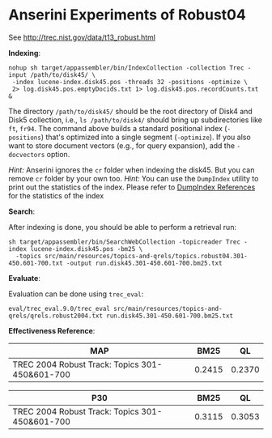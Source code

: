 # Anserini Experiments of Robust04

See http://trec.nist.gov/data/t13_robust.html

**Indexing**:

```
nohup sh target/appassembler/bin/IndexCollection -collection Trec -input /path/to/disk45/ \
 -index lucene-index.disk45.pos -threads 32 -positions -optimize \
 2> log.disk45.pos.emptyDocids.txt 1> log.disk45.pos.recordCounts.txt &
```


The directory `/path/to/disk45/` should be the root directory of Disk4 and Disk5 collection, i.e., `ls /path/to/disk4/` should bring up subdirectories like `ft`, `fr94`. The command above builds a standard positional index (`-positions`) that's optimized into a single segment (`-optimize`). If you also want to store document vectors (e.g., for query expansion), add the `-docvectors` option.

_Hint:_ Anserini ignores the `cr` folder when indexing the disk45. But you can remove `cr` folder by your own too.
_Hint:_ You can use the `DumpIndex` utility to print out the statistics of the index. Please refer to [DumpIndex References](dumpindex-reference.md) for the statistics of the index


**Search**:

After indexing is done, you should be able to perform a retrieval run:

```
sh target/appassembler/bin/SearchWebCollection -topicreader Trec -index lucene-index.disk45.pos -bm25 \
  -topics src/main/resources/topics-and-qrels/topics.robust04.301-450.601-700.txt -output run.disk45.301-450.601-700.bm25.txt
```

**Evaluate**:

Evaluation can be done using `trec_eval`:
```
eval/trec_eval.9.0/trec_eval src/main/resources/topics-and-qrels/qrels.robust2004.txt run.disk45.301-450.601-700.bm25.txt
```

**Effectiveness Reference**:

MAP                                               | BM25   | QL     
--------------------------------------------------|--------|--------
TREC 2004 Robust Track: Topics 301-450&601-700    | 0.2415 | 0.2370 


P30                                               | BM25   | QL     
--------------------------------------------------|--------|--------
TREC 2004 Robust Track: Topics 301-450&601-700    | 0.3115 | 0.3053 
